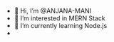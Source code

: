 - 👋 Hi, I’m @ANJANA-MANI
- 👀 I’m interested in MERN Stack 
- 🌱 I’m currently learning Node.js
- 

<!---
ANJANA-MANI/ANJANA-MANI is a ✨ special ✨ repository because its `README.md` (this file) appears on your GitHub profile.
You can click the Preview link to take a look at your changes.
--->
